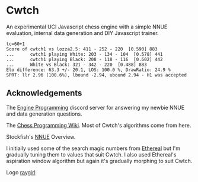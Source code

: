 # Cwtch
An experimental UCI Javascript chess engine with a simple NNUE evaluation, internal data generation and DIY Javascript trainer.
```
tc=60+1
Score of cwtch1 vs lozza2.5: 411 - 252 - 220  [0.590] 883
...      cwtch1 playing White: 203 - 134 - 104  [0.578] 441
...      cwtch1 playing Black: 208 - 118 - 116  [0.602] 442
...      White vs Black: 321 - 342 - 220  [0.488] 883
Elo difference: 63.3 +/- 20.1, LOS: 100.0 %, DrawRatio: 24.9 %
SPRT: llr 2.96 (100.6%), lbound -2.94, ubound 2.94 - H1 was accepted
```
## Acknowledgements
The [Engine Programming](https://discord.com/invite/F6W6mMsTGN) discord server for answering my newbie NNUE and data generation questions.

The [Chess Programming Wiki](https://www.chessprogramming.org). Most of Cwtch's algorithms come from here.

Stockfish's [NNUE](https://github.com/official-stockfish/nnue-pytorch/blob/master/docs/nnue.md) Overview.

I initially used some of the search magic numbers from [Ethereal](https://github.com/AndyGrant/Ethereal) but I'm gradually tuning them to values that suit Cwtch. I also used Ethereal's aspiration window algorithm but again it's gradually morphing to suit Cwtch. 

Logo [raygirl](https://www.deviantart.com/raygirl)
